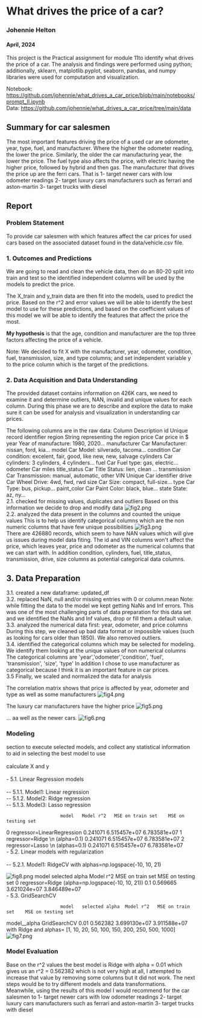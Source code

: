 # What drives the price of a car?
### Johennie Helton
#### April, 2024

This project is the Practical assignment for module 11to identify what drives the price of a car. 
The analysis and findings were performed using python; additionally, sklearn, matplotlib.pyplot, seaborn, pandas, and numpy libraries were used for computation and visualization.

Notebook: https://github.com/johennie/what_drives_a_car_price/blob/main/notebooks/prompt_II.ipynb  
Data: https://github.com/johennie/what_drives_a_car_price/tree/main/data

## Summary for car salesmen
The most important features driving the price of a used car are odometer, year, type, fuel, and manufacturer. 
Where the higher the odometer reading, the lower the price. Similarly, the older the car manufacturing 
year, the lower the price. The fuel type also affects the price, with electric having the higher price, 
followed by hybrid and then gas. The manufacturer that drives the price up are the ferri cars. That is
1- target newer cars with low odometer readings 
2- target luxury cars manufacturers such as ferrari and aston-martin
3- target trucks with diesel

## Report
### Problem Statement
To provide car salesmen with which features affect the car prices for used cars based on the associated dataset found in the data/vehicle.csv file. 

### 1. Outcomes and Predictions
We are going to read and clean the vehicle data, then do an 80-20 split into train and test so the identified independent columns will be used by the models to predict the price.

The X_train and y_train data are then fit into the models, used to predict the price. Based on the r^2 and error values we will be able to identify the best model to use for these predictions, and based on the coefficient values of this model we will be able to identify the features that affect the price the most.

**My hypothesis** is that the age, condition and manufacturer are the top three factors affecting the price of a vehicle.

Note: We decided to fit X with the manufacturer, year, odometer, condition, fuel, transmission, size, and type columns; and set independent variable y to the price column which is the target of the predictions.

### 2. Data Acquisition and Data Understanding
The provided dataset contains information on 426K cars, we need to examine it and determine outliers, 
NAN, invalid and unique values for each column.
During this phase we are to describe and explore the data to make sure it can be used for analysis 
and visualization in understanding car prices.

The following columns are in the raw data:
       Column       	Description	
       id       	  	Unique record identifier
       region  	    	String representing the region
       price      	  	Car price in $
       year        	  	Year of manufacture: 1980, 2020…
       manufacturer  	Car Manufacturer: nissan, ford, kia…
       model  	  	    Car Model: silverado, tacoma…
       condition 	  	Car condition: excelent, fair, good,  like new, new, salvage
       cylinders  	  	Car cylinders: 3 cylinders, 4 cylinders…
       fuel            	Car Fuel type: gas, electric…
      odometer 	    	Car miles
      title_status   	Car Title Status: lien, clean …
      transmission 	  	Car Transmission: manual, automatic, other
      VIN         	  	Unique Car identifier
      drive      	  	Car Wheel Drive: 4wd, fwd, rwd
      size        	 	Car Size: compact, full-size…
      type       	 	Car Type: bus, pickup…
      paint_color  	 	Car Paint Color: black, blue…
      state      	 	State: az, ny…
<br>
2.1. checked for missing values, duplicates and outliers
Based on this information we decide to drop and modify data
![fig2.png](images%2Ffig2.png)
<br>
2.2. analyzed the data present in the columns and counted the unique values
This is to help us identify categorical columns which are the non numeric columns that have few unique possibilities
![fig3.png](images%2Ffig3.png)
<br>
There are 426880 records, which seem to have NAN values which will give us issues during model data fiting. The id and VIN columns won't affect the price, which leaves year, price and odometer as the numerical columns that we can start with. In addition condition, cylinders, fuel, title_status, transmission, drive, size columns as potential categorical data columns.
<br>
## 3. Data Preparation
3.1. created a new dataframe: updated_df
<br>
3.2. replaced NaN, null and/or missing entries with 0 or column.mean
Note: while fitting the data to the model we kept getting NaNs and Inf errors. This was one of the most challenging parts of data preparation for this data set and we identified the NaNs and Inf values, drop or fill them a default value.
<br>
3.3. analyzed the numerical data first: year, odometer, and price columns
During this step, we cleaned up bad data format or impossible values (such as looking for cars older than 1850). We also removed outliers.
<br>
3.4. identified the categorical columns which may be selected for modeling. We identify them looking at the unique values of non numerical columns
The categorical columns are 'year','odometer','condition', 'fuel', 'transmission', 'size', 'type'
In addition I chose to use manufacturer as categorical because I think it is an important feature in car prices.
<br>
3.5 Finally, we scaled and normalized the data for analysis

The correlation matrix shows that price is affected by year, odometer and type as well as some manufacturers
![fig4.png](images%2Ffig4.png)

The luxury car manufacturers have the higher price
![fig5.png](images%2Ffig5.png)

... aa well as the newer cars.
![fig6.png](images%2Ffig6.png)

### Modeling
section to execute selected models, and collect any statistical information to aid in selecting the best model to use<br>     
    calculate X and y<br>
    <br>
    - 5.1. Linear Regression models<br>    
        -- 5.1.1. Model1: Linear regression<br>
        -- 5.1.2. Model2: Ridge regression <br>
        -- 5.1.3. Model3: Lasso regression <br>

                        model	Model r^2	MSE on train set	MSE on testing set
0	regressor=LinearRegression	    0.241071	6.515457e+07	6.783581e+07
1	regressor=Ridge \n (alpha=0.1)	0.241071	6.515457e+07	6.783581e+07
2	regressor=Lasso \n (alphas=0.1)	0.241071	6.515457e+07	6.783581e+07
    <br>
     - 5.2. Linear models with regularization <br>     
         -- 5.2.1. Model1: RidgeCV with alphas=np.logspace(-10, 10, 21) <br>

![fig8.png](images%2Ffig8.png)
                                                model	selected alpha	Model r^2	MSE on train set	MSE on testing set
0	regressor=Ridge (alpha=np.logspace(-10, 10, 21))	0.1	0.569665	3.621024e+07	3.846489e+07
     <br>
    - 5.3. GridSearchCV<br>

                        model	selected alpha	Model r^2	MSE on train set	MSE on testing set
model__alpha	GridSearchCV 	      0.01      0.562382	3.699130e+07	    3.911588e+07
with Ridge and alphas=
[1, 10, 20, 50, 100, 150, 200, 250, 500, 1000]	
![fig7.png](images%2Ffig7.png)
<br>
### Model Evaluation
Base on the r^2 values the best model is Ridge with alpha = 0.01 which gives us an r^2 = 0.562382 
which is not very high at all, I attempted to increase that value by removing some columns but it did not work. 
The next steps would be to try different models and data transformations.
Meanwhile, using the results of this model I would recommend for the car salesmen to 
1- target newer cars with low odometer readings 
2- target luxury cars manufacturers such as ferrari and aston-martin
3- target trucks with diesel

